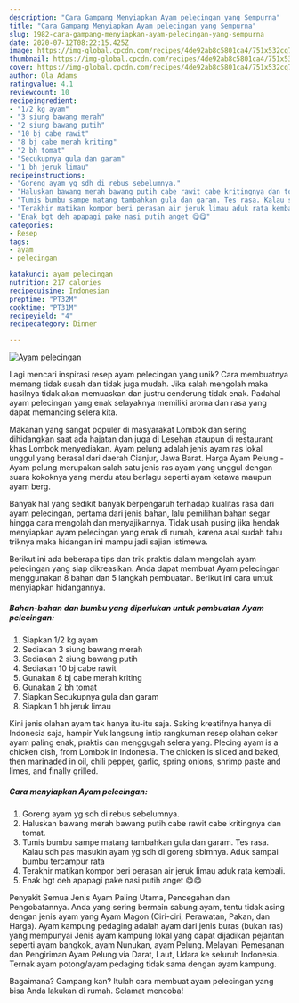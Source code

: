 ```yaml
---
description: "Cara Gampang Menyiapkan Ayam pelecingan yang Sempurna"
title: "Cara Gampang Menyiapkan Ayam pelecingan yang Sempurna"
slug: 1982-cara-gampang-menyiapkan-ayam-pelecingan-yang-sempurna
date: 2020-07-12T08:22:15.425Z
image: https://img-global.cpcdn.com/recipes/4de92ab8c5801ca4/751x532cq70/ayam-pelecingan-foto-resep-utama.jpg
thumbnail: https://img-global.cpcdn.com/recipes/4de92ab8c5801ca4/751x532cq70/ayam-pelecingan-foto-resep-utama.jpg
cover: https://img-global.cpcdn.com/recipes/4de92ab8c5801ca4/751x532cq70/ayam-pelecingan-foto-resep-utama.jpg
author: Ola Adams
ratingvalue: 4.1
reviewcount: 10
recipeingredient:
- "1/2 kg ayam"
- "3 siung bawang merah"
- "2 siung bawang putih"
- "10 bj cabe rawit"
- "8 bj cabe merah kriting"
- "2 bh tomat"
- "Secukupnya gula dan garam"
- "1 bh jeruk limau"
recipeinstructions:
- "Goreng ayam yg sdh di rebus sebelumnya."
- "Haluskan bawang merah bawang putih cabe rawit cabe kritingnya dan tomat."
- "Tumis bumbu sampe matang tambahkan gula dan garam. Tes rasa. Kalau sdh pas masukin ayam yg sdh di goreng sblmnya. Aduk sampai bumbu tercampur rata"
- "Terakhir matikan kompor beri perasan air jeruk limau aduk rata kembali."
- "Enak bgt deh apapagi pake nasi putih anget 😋😋"
categories:
- Resep
tags:
- ayam
- pelecingan

katakunci: ayam pelecingan 
nutrition: 217 calories
recipecuisine: Indonesian
preptime: "PT32M"
cooktime: "PT31M"
recipeyield: "4"
recipecategory: Dinner

---
```



![Ayam pelecingan](https://img-global.cpcdn.com/recipes/4de92ab8c5801ca4/751x532cq70/ayam-pelecingan-foto-resep-utama.jpg)

Lagi mencari inspirasi resep ayam pelecingan yang unik? Cara membuatnya memang tidak susah dan tidak juga mudah. Jika salah mengolah maka hasilnya tidak akan memuaskan dan justru cenderung tidak enak. Padahal ayam pelecingan yang enak selayaknya memiliki aroma dan rasa yang dapat memancing selera kita.

Makanan yang sangat populer di masyarakat Lombok dan sering dihidangkan saat ada hajatan dan juga di Lesehan ataupun di restaurant khas Lombok menyediakan. Ayam pelung adalah jenis ayam ras lokal unggul yang berasal dari daerah Cianjur, Jawa Barat. Harga Ayam Pelung - Ayam pelung merupakan salah satu jenis ras ayam yang unggul dengan suara kokoknya yang merdu atau berlagu seperti ayam ketawa maupun ayam berg.

Banyak hal yang sedikit banyak berpengaruh terhadap kualitas rasa dari ayam pelecingan, pertama dari jenis bahan, lalu pemilihan bahan segar hingga cara mengolah dan menyajikannya. Tidak usah pusing jika hendak menyiapkan ayam pelecingan yang enak di rumah, karena asal sudah tahu triknya maka hidangan ini mampu jadi sajian istimewa.


Berikut ini ada beberapa tips dan trik praktis dalam mengolah ayam pelecingan yang siap dikreasikan. Anda dapat membuat Ayam pelecingan menggunakan 8 bahan dan 5 langkah pembuatan. Berikut ini cara untuk menyiapkan hidangannya.

<!--inarticleads1-->

##### Bahan-bahan dan bumbu yang diperlukan untuk pembuatan Ayam pelecingan:

1. Siapkan 1/2 kg ayam
1. Sediakan 3 siung bawang merah
1. Sediakan 2 siung bawang putih
1. Sediakan 10 bj cabe rawit
1. Gunakan 8 bj cabe merah kriting
1. Gunakan 2 bh tomat
1. Siapkan Secukupnya gula dan garam
1. Siapkan 1 bh jeruk limau


Kini jenis olahan ayam tak hanya itu-itu saja. Saking kreatifnya hanya di Indonesia saja, hampir Yuk langsung intip rangkuman resep olahan ceker ayam paling enak, praktis dan menggugah selera yang. Plecing ayam is a chicken dish, from Lombok in Indonesia. The chicken is sliced and baked, then marinaded in oil, chili pepper, garlic, spring onions, shrimp paste and limes, and finally grilled. 

<!--inarticleads2-->

##### Cara menyiapkan Ayam pelecingan:

1. Goreng ayam yg sdh di rebus sebelumnya.
1. Haluskan bawang merah bawang putih cabe rawit cabe kritingnya dan tomat.
1. Tumis bumbu sampe matang tambahkan gula dan garam. Tes rasa. Kalau sdh pas masukin ayam yg sdh di goreng sblmnya. Aduk sampai bumbu tercampur rata
1. Terakhir matikan kompor beri perasan air jeruk limau aduk rata kembali.
1. Enak bgt deh apapagi pake nasi putih anget 😋😋


Penyakit Semua Jenis Ayam Paling Utama, Pencegahan dan Pengobatannya. Anda yang sering bermain sabung ayam, tentu tidak asing dengan jenis ayam yang Ayam Magon (Ciri-ciri, Perawatan, Pakan, dan Harga). Ayam kampung pedaging adalah ayam dari jenis buras (bukan ras) yang mempunyai Jenis ayam kampung lokal yang dapat dijadikan pejantan seperti ayam bangkok, ayam Nunukan, ayam Pelung. Melayani Pemesanan dan Pengiriman Ayam Pelung via Darat, Laut, Udara ke seluruh Indonesia. Ternak ayam potong/ayam pedaging tidak sama dengan ayam kampung. 

Bagaimana? Gampang kan? Itulah cara membuat ayam pelecingan yang bisa Anda lakukan di rumah. Selamat mencoba!
